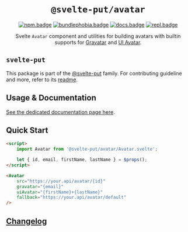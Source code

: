 <div align="center">

# `@svelte-put/avatar`

[![npm.badge]][npm] [![bundlephobia.badge]][bundlephobia] [![docs.badge]][docs] [![repl.badge]][repl]

Svelte `Avatar` component and utilities for building avatars with builtin supports for [Gravatar] and [UI Avatar][uiavatar].

</div>

## `svelte-put`

This package is part of the [@svelte-put][github.monorepo] family. For contributing guideline and more, refer to its [readme][github.monorepo].

## Usage & Documentation

[See the dedicated documentation page here][docs].

## Quick Start

```html
<script>
	import Avatar from '@svelte-put/avatar/Avatar.svelte';

	let { id, email, firstName, lastName } = $props();
</script>

<Avatar
	src="https://your.api/avatar/{id}"
	gravatar="{email}"
	uiAvatar="{firstName}+{lastName}"
	fallback="https://your.api/avatar/default"
/>
```

## [Changelog][github.changelog]

<!-- github specifics -->

[github.monorepo]: https://github.com/vnphanquang/svelte-put
[github.changelog]: https://github.com/vnphanquang/svelte-put/blob/main/packages/avatar/CHANGELOG.md

<!-- heading badge -->

[npm.badge]: https://img.shields.io/npm/v/@svelte-put/avatar
[npm]: https://www.npmjs.com/package/@svelte-put/avatar
[bundlephobia.badge]: https://img.shields.io/bundlephobia/minzip/@svelte-put/avatar?label=minzipped
[bundlephobia]: https://bundlephobia.com/package/@svelte-put/avatar

<!-- external resources -->

[gravatar]: https://en.gravatar.com/site/implement/images
[uiavatar]: https://ui-avatars.com

<!-- repl -->

[repl]: https://svelte.dev/repl/d54381946b1c4ebd8e612e4568fbbbd0
[repl.badge]: https://img.shields.io/static/v1?label=&message=Svelte+REPL&logo=svelte&logoColor=fff&color=ff3e00
[docs]: https://svelte-put.vnphanquang.com/docs/avatar
[docs.badge]: https://img.shields.io/badge/-Docs%20Site-blue
